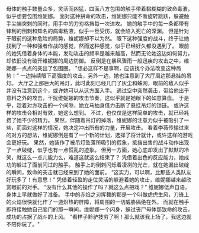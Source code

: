 母体的触手数量众多，灵活而凶猛，四面八方包围的触手带着黏糊糊的致命毒液，似乎想要包围维妮娜。
    面对这种拼命的攻击，维妮娜只能不断旋转跳跃，躲避触手尖端突刺的同时，用手中的刀刃格挡每一次进攻。
    她的触手中的每一条都带有锋利的倒刺和知名的病毒粘液，似乎一旦受伤，就会陷入死亡的深渊。
    但是针对于眼前的这种危险的局势，维妮娜却不以为然。
    眼下这种强度的战斗，终于让她找到了一种和强者作战的感觉，然而这种感觉，似乎已经好久都没遇到了。
    眼前的她凭借着身体的本能，发动攻击的频率是越来越高，然而无论她这边如何努力，却依旧没有破开维妮娜的周边防御。
    反倒是在暴风骤雨一般迅疾的攻击之中，维妮娜一点点的突出了包围圈。
    "想必这样不是事啊，应该找个办法改变这种局势！"
    一边持续眼下高强度的攻击，另外一边，她也注意到了大厅周边那悬挂的吊灯。
    大厅之上那巨大的吊灯，此时此刻已经几门了灰尘和蛛网，眼前的敌人似乎并没有注意到这个，或许她可以从这方面入手。
    通过空中突然袭击，带给他出乎意料之外的攻击，干扰维妮娜的攻击节奏，这似乎就是她眼下的如意算盘。
    于是乎，趁着对方攻击的一个间隙，她立马抽身借力击断了悬挂吊灯的锁链。
    或许这样的攻击会相对有效，她这么想到。
    不过，也仅仅是这样简单的攻击，就已经耗费了她不少的精力。
    果然，伴随着吊灯的掉落，维妮娜的注意力似乎被吸引了一些，而面对这样的情况，她决定冲出所有的力量，开展攻击。
    看着李薇传输过来的对方的想法，维妮娜倒是有了一个新的计划，选择了将计就计，或许这样的游戏会更好玩。
    果然，她装作了被吊灯坠落所吸引的假象，抵挡出售的战斗动作出现了一点破绽，似乎也有一点慌乱的迹象。
    但另一方面，她心底却发出了默默的冷笑，就这么一点儿能力么，难道这就这么结束了？
    凭借着出色的反应能力，她成功的躲过了面前闪过的触手。
    触手上的倒刺闪烁着凌冽的光芒，就在她漏出破绽的瞬间，致命的突击就已经来到了她的面前。
    “这实力，可以啊，比那些人类队友好玩多了！有意思！”
    凭借着轻盈的走位灵活的躲避着她的攻击，维妮娜越来越欣赏眼前的对手。
    “没有什么其他的操作了吗？就这么点把戏？”
    维妮娜低声自语，身体上早就做好了准备。
    手中的赤焰之刃挥舞的那是一个叫做虎虎生风，刀锋上的火焰很快就化作了一道炽热的屏障，将周围的一切威胁隔绝在外。
    而就在触手即将接触她自己脑门的那一瞬间，维妮娜一个闪身，躲过丧尸母体那致命的攻击，成功的占据了战斗的上风。
   "看样子黔驴技穷了啊！那么就该我上场了，我这边就不陪你玩了。"